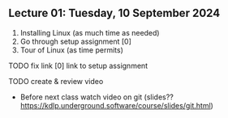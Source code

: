 ## Lecture 01: Tuesday, 10 September 2024

1. Installing Linux (as much time as needed)
  1. Go through setup assignment [0]
1. Tour of Linux (as time permits)

TODO fix link
[0] link to setup assignment

TODO create & review video
* Before next class watch video on git (slides?? <https://kdlp.underground.software/course/slides/git.html>)
